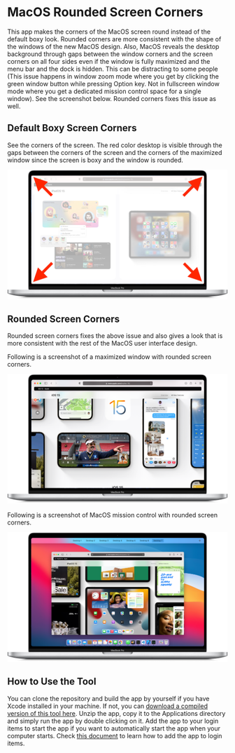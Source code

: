 # MacOS Rounded Screen Corners

This app makes the corners of the MacOS screen round instead of the default boxy look. 
Rounded corners are more consistent with the shape of the windows of the new MacOS design. 
Also, MacOS reveals the desktop background through gaps between the window corners and the screen corners on all four sides even if the window is fully maximized and the menu bar and the dock is hidden. 
This can be distracting to some people
(This issue happens in window zoom mode where you get by clicking the green window button while pressing Option key. Not in fullscreen window mode where you get a dedicated mission control space for a single window).
See the screenshot below. Rounded corners fixes this issue as well.

## Default Boxy Screen Corners

See the corners of the screen. The red color desktop is visible through the gaps between the corners of the screen and the corners of the maximized window since the screen is boxy and the window is rounded.

![Boxy screen corners](Images/default-boxy-corners.jpg)


## Rounded Screen Corners

Rounded screen corners fixes the above issue and also gives a look that is more consistent with the rest of the MacOS user interface design.

Following is a screenshot of a maximized window with rounded screen corners.

![Rounded screen corners screenshot 01](Images/rounded-corners-00.png)

Following is a screenshot of MacOS mission control with rounded screen corners.

![Rounded screen corners screenshot 02](Images/rounded-corners-01.png)

## How to Use the Tool

You can clone the repository and build the app by yourself if you have Xcode installed in your machine. If not, you can [download a compiled version of this tool here](https://samiyuru.com/static/posts/macos-rounded-corners/MacOS%20Rounded%20Screen.app.zip). Unzip the app, copy it to the Applications directory and simply run the app by double clicking on it. Add the app to your login items to start the app if you want to automatically start the app when your computer starts. Check [this document](https://support.apple.com/guide/mac-help/open-items-automatically-when-you-log-in-mh15189/mac) to learn how to add the app to login items.
